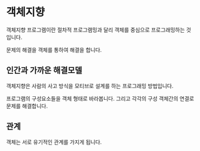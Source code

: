 # 객체지향
객체지향 프로그램이란 절차적 프로그램밍과 달리
객체를 중심으로 프로그래밍하는 것입니다.

문제의 해결을 객체를 통하여 해결을 합니다.

## 인간과 가까운 해결모델
객체지향은 사람의 사고 방식을 모티브로 설계를 하는 프로그래밍 방법입니다.

프로그램의 구성요소들을 객체 형태로 바라봅니다. 그리고 각각의 구성 객체간의 연결로 문제를 해결합니다.

## 관계
객체는 서로 유기적인 관계를 가지게 됩니다.

